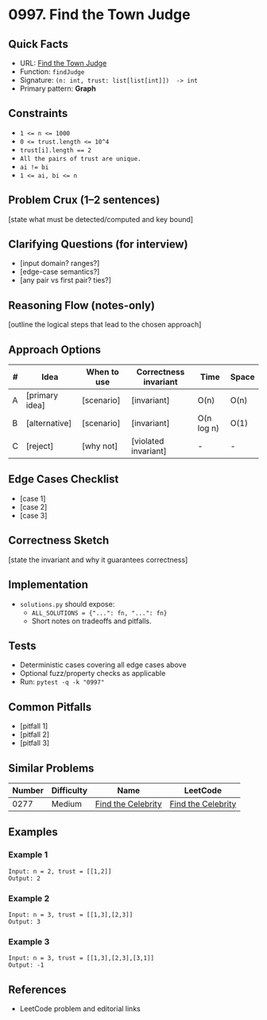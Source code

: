 # 0997. Find the Town Judge

## Quick Facts

- URL: [Find the Town Judge](https://leetcode.com/problems/find-the-town-judge/)
- Function: `findJudge`
- Signature: `(n: int, trust: list[list[int]])  -> int`
- Primary pattern: **Graph**

## Constraints

- `1 <= n <= 1000`
- `0 <= trust.length <= 10^4`
- `trust[i].length == 2`
- `All the pairs of trust are unique.`
- `ai != bi`
- `1 <= ai, bi <= n`

## Problem Crux (1–2 sentences)

[state what must be detected/computed and key bound]

## Clarifying Questions (for interview)

- [input domain? ranges?]
- [edge-case semantics?]
- [any pair vs first pair? ties?]

## Reasoning Flow (notes-only)

[outline the logical steps that lead to the chosen approach]

## Approach Options

| #   | Idea           | When to use | Correctness invariant | Time       | Space |
| --- | -------------- | ----------- | --------------------- | ---------- | ----- |
| A   | [primary idea] | [scenario]  | [invariant]           | O(n)       | O(n)  |
| B   | [alternative]  | [scenario]  | [invariant]           | O(n log n) | O(1)  |
| C   | [reject]       | [why not]   | [violated invariant]  | -          | -     |

## Edge Cases Checklist

- [case 1]
- [case 2]
- [case 3]

## Correctness Sketch

[state the invariant and why it guarantees correctness]

## Implementation

- `solutions.py` should expose:
    - `ALL_SOLUTIONS = {"...": fn, "...": fn}`
    - Short notes on tradeoffs and pitfalls.

## Tests

- Deterministic cases covering all edge cases above
- Optional fuzz/property checks as applicable
- Run: `pytest -q -k "0997"`

## Common Pitfalls

- [pitfall 1]
- [pitfall 2]
- [pitfall 3]

## Similar Problems

| Number | Difficulty | Name                                                       | LeetCode                                                                |
| ------ | ---------- | ---------------------------------------------------------- | ----------------------------------------------------------------------- |
| 0277   | Medium     | [Find the Celebrity](../0277-find-the-celebrity/readme.md) | [Find the Celebrity](https://leetcode.com/problems/find-the-celebrity/) |

## Examples

### Example 1

```text
Input: n = 2, trust = [[1,2]]
Output: 2
```

### Example 2

```text
Input: n = 3, trust = [[1,3],[2,3]]
Output: 3
```

### Example 3

```text
Input: n = 3, trust = [[1,3],[2,3],[3,1]]
Output: -1
```

## References

- LeetCode problem and editorial links
